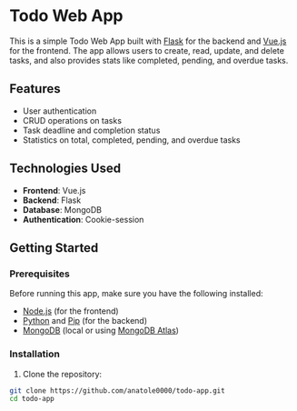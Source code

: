 # Todo Web App

This is a simple Todo Web App built with [Flask](https://flask.palletsprojects.com/) for the backend and [Vue.js](https://vuejs.org/) for the frontend. The app allows users to create, read, update, and delete tasks, and also provides stats like completed, pending, and overdue tasks.

## Features

- User authentication
- CRUD operations on tasks
- Task deadline and completion status
- Statistics on total, completed, pending, and overdue tasks

## Technologies Used

- **Frontend**: Vue.js
- **Backend**: Flask
- **Database**: MongoDB
- **Authentication**: Cookie-session

## Getting Started

### Prerequisites

Before running this app, make sure you have the following installed:

- [Node.js](https://nodejs.org/) (for the frontend)
- [Python](https://www.python.org/) and [Pip](https://pip.pypa.io/en/stable/) (for the backend)
- [MongoDB](https://www.mongodb.com/try/download/community) (local or using [MongoDB Atlas](https://www.mongodb.com/cloud/atlas))

### Installation

1. Clone the repository:

```bash
git clone https://github.com/anatole0000/todo-app.git
cd todo-app
